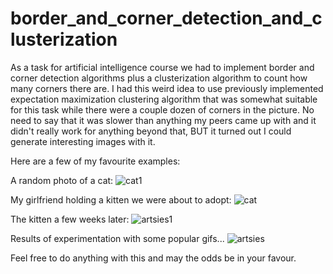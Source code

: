 # border_and_corner_detection_and_clusterization

As a task for artificial intelligence course we had to implement border and corner detection algorithms plus a clusterization algorithm to count how many corners there are. I had this weird idea to use previously implemented expectation maximization clustering algorithm that was somewhat suitable for this task while there were a couple dozen of corners in the picture. No need to say that it was slower than anything my peers came up with and it didn't really work for anything beyond that, BUT it turned out I could generate interesting images with it.

Here are a few of my favourite examples:

A random photo of a cat:
![cat1](https://user-images.githubusercontent.com/59236770/173586362-37c995ef-eff3-4f58-bc2a-e11bbd3f21c5.png)

My girlfriend holding a kitten we were about to adopt:
![cat](https://user-images.githubusercontent.com/59236770/173585994-9efd9b47-4394-47d4-baa8-c8655f446501.png)

The kitten a few weeks later:
![artsies1](https://user-images.githubusercontent.com/59236770/173586162-4fd12687-8fc3-4f95-93ad-023c4e65cb0e.gif)

Results of experimentation with some popular gifs...
![artsies](https://user-images.githubusercontent.com/59236770/173586601-a716c6df-158f-47f8-8b8e-f4331de975a5.gif)

Feel free to do anything with this and may the odds be in your favour.
